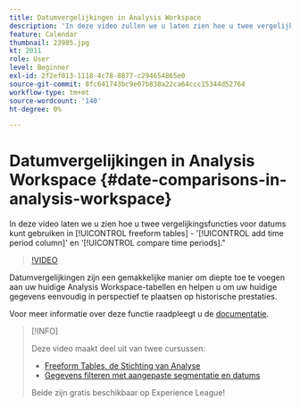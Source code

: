 ```yaml
---
title: Datumvergelijkingen in Analysis Workspace
description: 'In deze video zullen we u laten zien hoe u twee vergelijkingsfuncties voor datums kunt gebruiken in vrije-vormtabellen: ''Tijdskolom toevoegen'' en ''Tijdsperioden vergelijken''.'
feature: Calendar
thumbnail: 23985.jpg
kt: 2011
role: User
level: Beginner
exl-id: 2f2ef013-1118-4c78-8877-c294654865e0
source-git-commit: 8fc641743bc9e07b838a22ca64ccc15344d52764
workflow-type: tm+mt
source-wordcount: '140'
ht-degree: 0%

---
```


# Datumvergelijkingen in Analysis Workspace {#date-comparisons-in-analysis-workspace}

In deze video laten we u zien hoe u twee vergelijkingsfuncties voor datums kunt gebruiken in [!UICONTROL freeform tables] - &#39;[!UICONTROL add time period column]&#39; en &#39;[!UICONTROL compare time periods].&quot;

>[!VIDEO](https://video.tv.adobe.com/v/23985/?quality=12&learn=on)

Datumvergelijkingen zijn een gemakkelijke manier om diepte toe te voegen aan uw huidige Analysis Workspace-tabellen en helpen u om uw huidige gegevens eenvoudig in perspectief te plaatsen op historische prestaties.

Voor meer informatie over deze functie raadpleegt u de [documentatie](https://experienceleague.adobe.com/docs/analytics/analyze/analysis-workspace/components/calendar-date-ranges/time-comparison.html?lang=en).

>[!INFO]
>
> Deze video maakt deel uit van twee cursussen:
>
> * [Freeform Tables, de Stichting van Analyse](https://experienceleague.adobe.com/?recommended=Analytics-U-1-2020.3)
> * [Gegevens filteren met aangepaste segmentatie en datums](https://experienceleague.adobe.com/?recommended=Analytics-U-1-2021.1.filterdata)
>
> Beide zijn gratis beschikbaar op Experience League!
